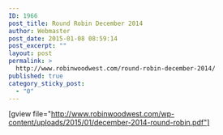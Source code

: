 ```yaml
---
ID: 1966
post_title: Round Robin December 2014
author: Webmaster
post_date: 2015-01-08 08:59:14
post_excerpt: ""
layout: post
permalink: >
  http://www.robinwoodwest.com/round-robin-december-2014/
published: true
category_sticky_post:
  - "0"
---
```

[gview file="http://www.robinwoodwest.com/wp-content/uploads/2015/01/december-2014-round-robin.pdf"]